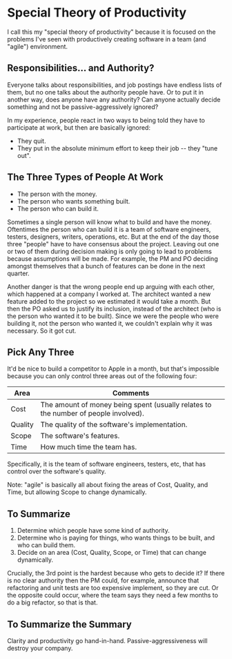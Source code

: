 # Special Theory of Productivity

I call this my "special theory of productivity" because it is focused on the problems I've seen with productively creating software in a team (and "agile") environment.

## Responsibilities... and Authority?

Everyone talks about responsibilities, and job postings have endless lists of them, but no one talks about the authority people have. Or to put it in another way, does anyone have any authority? Can anyone actually decide something and not be passive-aggressively ignored?

In my experience, people react in two ways to being told they have to participate at work, but then are basically ignored:
* They quit.
* They put in the absolute minimum effort to keep their job -- they "tune out".

## The Three Types of People At Work

* The person with the money.
* The person who wants something built.
* The person who can build it.

Sometimes a single person will know what to build and have the money. Oftentimes the person who can build it is a team of software engineers, testers, designers, writers, operations, etc. But at the end of the day those three "people" have to have consensus about the project. Leaving out one or two of them during decision making is only going to lead to problems because assumptions will be made. For example, the PM and PO deciding amongst themselves that a bunch of features can be done in the next quarter.

Another danger is that the wrong people end up arguing with each other, which happened at a company I worked at. The architect wanted a new feature added to the project so we estimated it would take a month. But then the PO asked us to justify its inclusion, instead of the architect (who is the person who wanted it to be built). Since we were the people who were building it, not the person who wanted it, we couldn't explain why it was necessary. So it got cut.

## Pick Any Three

It'd be nice to build a competitor to Apple in a month, but that's impossible because you can only control three areas out of the following four:

Area | Comments
---- | --------
Cost | The amount of money being spent (usually relates to the number of people involved).
Quality | The quality of the software's implementation.
Scope | The software's features.
Time | How much time the team has.

Specifically, it is the team of software engineers, testers, etc, that has control over the software's quality.

Note: "agile" is basically all about fixing the areas of Cost, Quality, and Time, but allowing Scope to change dynamically.

## To Summarize

1. Determine which people have some kind of authority.
1. Determine who is paying for things, who wants things to be built, and who can build them.
1. Decide on an area (Cost, Quality, Scope, or Time) that can change dynamically.

Crucially, the 3rd point is the hardest because who gets to decide it? If there is no clear authority then the PM could, for example, announce that refactoring and unit tests are too expensive implement, so they are cut. Or the opposite could occur, where the team says they need a few months to do a big refactor, so that is that.

## To Summarize the Summary

Clarity and productivity go hand-in-hand. Passive-aggressiveness will destroy your company.
